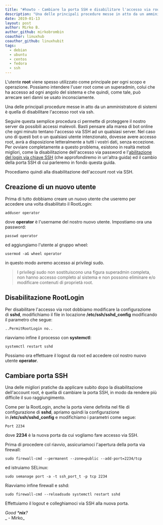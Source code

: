 ```yaml
---
title: "#howto - Cambiare la porta SSH e disabilitare l'accesso via root su Centos"
description: "Una delle principali procedure messe in atto da un amministratore di sistemi è quella di disabilitare l'accesso root via ssh."
date: 2019-01-13
layout: post
author: Mirko B.
author_github: mirkobrombin
coauthor: linuxhub
coauthor_github: linuxhubit
tags:
  - debian  
  - ubuntu  
  - centos  
  - fedora  
  - ssh
---
```

L'utente **root** viene spesso utilizzato come principale per ogni scopo e operazione. Possiamo intendere l'user root come un superadmin, colui che ha accesso ad ogni angolo del sistema e che quindi, come tale, può arrecare seri danni se usato inconsciamente.

Una delle principali procedure messe in atto da un amministratore di sistemi è quella di disabilitare l'accesso root via ssh.

Seguire questa semplice procedura ci permette di proteggere il nostro server da possibili accessi malevoli. Basti pensare alla marea di bot online che ogni minuto tentano l'accesso via SSH ad un qualsiasi server. Nel caso uno di questi bot o un qualsiasi utente intenzionato, dovesse avere accesso root, avrà a disposizione letteralmente a tutti i vostri dati, senza eccezione. Per ovviare completamente a questo problema, esistono in realtà metodi migliori, come la disabilitazione dell'accesso via password e l'[abilitazione del login via chiave SSH](https://linuxhub.it/article/howto-autenticazione-chiave-ssh-su-server-centosfedoradebianubuntu-e-derivate) (che approfondiremo in un'altra guida) ed il cambio della porta SSH di cui parleremo in fondo questa guida.

Procediamo quindi alla disabilitazione dell'account root via SSH.

## Creazione di un nuovo utente

Prima di tutto dobbiamo creare un nuovo utente che useremo per accedere una volta disabilitato il RootLogin:

    adduser operator

dove **operator** è l'username del nostro nuovo utente. Impostiamo ora una password:

    passwd operator

ed aggiungiamo l'utente al gruppo wheel:

    usermod -aG wheel operator

in questo modo avremo accesso ai privilegi sudo.

> I privilegi sudo non sostituiscono una figura superadmin completa, non hanno accesso completo al sistema e non possono eliminare e/o modificare contenuti di proprietà root.

## Disabilitazione RootLogin

Per disabilitare l'accesso via root dobbiamo modificare la configurazione di **sshd**, modifichiamo il file in locazione **/etc/ssh/sshd_config** modificando il parametro che segue:

    ..PermitRootLogin no..

riavviamo infine il processo con **systemctl**:

    systemctl restart sshd

Possiamo ora effettuare il logout da root ed accedere col nostro nuovo utente **operator**.

## Cambiare porta SSH

Una delle migliori pratiche da applicare subito dopo la disabilitazione dell'account root, è quella di cambiare la porta SSH, in modo da rendere più difficile il suo raggiungimento.

Come per la RootLogin, anche la porta viene definita nel file di configurazione di **sshd**, apriamo quindi la configurazione in **/etc/ssh/sshd_config** e modifichiamo i parametri come segue:

    Port 2234

dove **2234** è la nuova porta da cui vogliamo fare accesso via SSH.

Prima di procedere col riavvio, assicuriamoci l'apertura della porta via firewall:

    sudo firewall-cmd --permanent --zone=public --add-port=2234/tcp

ed istruiamo SELinux:

    sudo semanage port -a -t ssh_port_t -p tcp 2234

Riavviamo infine firewall e sshd:

    sudo firewall-cmd --reloadsudo systemctl restart sshd

Effettuiamo il logout e colleghiamoci via SSH alla nuova porta.

_Good ***nix**?_  
_ - Mirko_